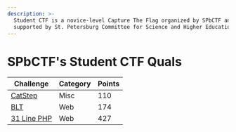 ```yaml
---
description: >-
  Student CTF is a novice-level Capture The Flag organized by SPbCTF and
  supported by St. Petersburg Committee for Science and Higher Education.
---
```


# SPbCTF's Student CTF Quals

| Challenge                     | Category | Points |
| ----------------------------- | -------- | ------ |
| [CatStep](catstep.md)         | Misc     | 110    |
| [BLT](blt.md)                 | Web      | 174    |
| [31 Line PHP](31-line-php.md) | Web      | 427    |
